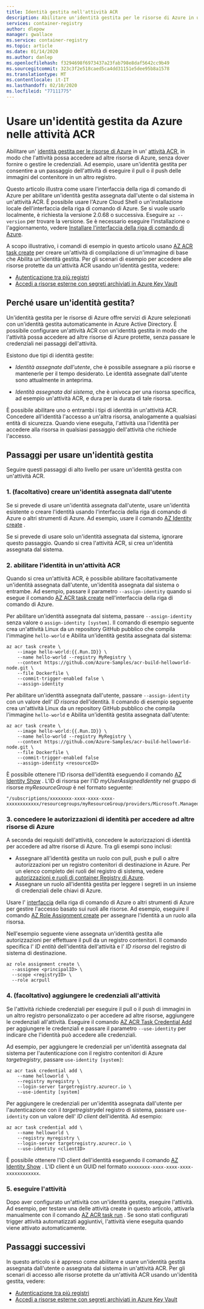 ```yaml
---
title: Identità gestita nell'attività ACR
description: Abilitare un'identità gestita per le risorse di Azure in un'attività di Container Registry di Azure per consentire all'attività di accedere ad altre risorse di Azure, inclusi altri registri di contenitori privati.
services: container-registry
author: dlepow
manager: gwallace
ms.service: container-registry
ms.topic: article
ms.date: 01/14/2020
ms.author: danlep
ms.openlocfilehash: f3294698f6973437a23fab798e8daf5642cc9b49
ms.sourcegitcommit: 323c3f2e518caed5ca4dd31151e5dee95b8a1578
ms.translationtype: MT
ms.contentlocale: it-IT
ms.lasthandoff: 02/10/2020
ms.locfileid: "77111775"
---
```

# <a name="use-an-azure-managed-identity-in-acr-tasks"></a>Usare un'identità gestita da Azure nelle attività ACR 

Abilitare un' [identità gestita per le risorse di Azure](../active-directory/managed-identities-azure-resources/overview.md) in un' [attività ACR](container-registry-tasks-overview.md), in modo che l'attività possa accedere ad altre risorse di Azure, senza dover fornire o gestire le credenziali. Ad esempio, usare un'identità gestita per consentire a un passaggio dell'attività di eseguire il pull o il push delle immagini del contenitore in un altro registro.

Questo articolo illustra come usare l'interfaccia della riga di comando di Azure per abilitare un'identità gestita assegnata dall'utente o dal sistema in un'attività ACR. È possibile usare l'Azure Cloud Shell o un'installazione locale dell'interfaccia della riga di comando di Azure. Se si vuole usarlo localmente, è richiesta la versione 2.0.68 o successiva. Eseguire `az --version` per trovare la versione. Se è necessario eseguire l'installazione o l'aggiornamento, vedere [Installare l'interfaccia della riga di comando di Azure][azure-cli-install].

A scopo illustrativo, i comandi di esempio in questo articolo usano [AZ ACR task create][az-acr-task-create] per creare un'attività di compilazione di un'immagine di base che Abilita un'identità gestita. Per gli scenari di esempio per accedere alle risorse protette da un'attività ACR usando un'identità gestita, vedere:

* [Autenticazione tra più registri](container-registry-tasks-cross-registry-authentication.md)
* [Accedi a risorse esterne con segreti archiviati in Azure Key Vault](container-registry-tasks-authentication-key-vault.md)

## <a name="why-use-a-managed-identity"></a>Perché usare un'identità gestita?

Un'identità gestita per le risorse di Azure offre servizi di Azure selezionati con un'identità gestita automaticamente in Azure Active Directory. È possibile configurare un'attività ACR con un'identità gestita in modo che l'attività possa accedere ad altre risorse di Azure protette, senza passare le credenziali nei passaggi dell'attività.

Esistono due tipi di identità gestite:

* *Identità assegnate dall'utente*, che è possibile assegnare a più risorse e mantenerle per il tempo desiderato. Le identità assegnate dall'utente sono attualmente in anteprima.

* *Identità assegnata dal sistema*, che è univoca per una risorsa specifica, ad esempio un'attività ACR, e dura per la durata di tale risorsa.

È possibile abilitare uno o entrambi i tipi di identità in un'attività ACR. Concedere all'identità l'accesso a un'altra risorsa, analogamente a qualsiasi entità di sicurezza. Quando viene eseguita, l'attività usa l'identità per accedere alla risorsa in qualsiasi passaggio dell'attività che richiede l'accesso.

## <a name="steps-to-use-a-managed-identity"></a>Passaggi per usare un'identità gestita

Seguire questi passaggi di alto livello per usare un'identità gestita con un'attività ACR.

### <a name="1-optional-create-a-user-assigned-identity"></a>1. (facoltativo) creare un'identità assegnata dall'utente

Se si prevede di usare un'identità assegnata dall'utente, usare un'identità esistente o creare l'identità usando l'interfaccia della riga di comando di Azure o altri strumenti di Azure. Ad esempio, usare il comando [AZ Identity create][az-identity-create] . 

Se si prevede di usare solo un'identità assegnata dal sistema, ignorare questo passaggio. Quando si crea l'attività ACR, si crea un'identità assegnata dal sistema.

### <a name="2-enable-identity-on-an-acr-task"></a>2. abilitare l'identità in un'attività ACR

Quando si crea un'attività ACR, è possibile abilitare facoltativamente un'identità assegnata dall'utente, un'identità assegnata dal sistema o entrambe. Ad esempio, passare il parametro `--assign-identity` quando si esegue il comando [AZ ACR task create][az-acr-task-create] nell'interfaccia della riga di comando di Azure.

Per abilitare un'identità assegnata dal sistema, passare `--assign-identity` senza valore o `assign-identity [system]`. Il comando di esempio seguente crea un'attività Linux da un repository GitHub pubblico che compila l'immagine `hello-world` e Abilita un'identità gestita assegnata dal sistema:

```azurecli
az acr task create \
    --image hello-world:{{.Run.ID}} \
    --name hello-world --registry MyRegistry \
    --context https://github.com/Azure-Samples/acr-build-helloworld-node.git \
    --file Dockerfile \
    --commit-trigger-enabled false \
    --assign-identity
```

Per abilitare un'identità assegnata dall'utente, passare `--assign-identity` con un valore dell' *ID risorsa* dell'identità. Il comando di esempio seguente crea un'attività Linux da un repository GitHub pubblico che compila l'immagine `hello-world` e Abilita un'identità gestita assegnata dall'utente:

```azurecli
az acr task create \
    --image hello-world:{{.Run.ID}} \
    --name hello-world --registry MyRegistry \
    --context https://github.com/Azure-Samples/acr-build-helloworld-node.git \
    --file Dockerfile \
    --commit-trigger-enabled false
    --assign-identity <resourceID>
```

È possibile ottenere l'ID risorsa dell'identità eseguendo il comando [AZ Identity Show][az-identity-show] . L'ID di risorsa per l'ID *myUserAssignedIdentity* nel gruppo di risorse *myResourceGroup* è nel formato seguente: 

```
"/subscriptions/xxxxxxxx-xxxx-xxxx-xxxx-xxxxxxxxxxxx/resourcegroups/myResourceGroup/providers/Microsoft.ManagedIdentity/userAssignedIdentities/myUserAssignedIdentity"
```

### <a name="3-grant-the-identity-permissions-to-access-other-azure-resources"></a>3. concedere le autorizzazioni di identità per accedere ad altre risorse di Azure

A seconda dei requisiti dell'attività, concedere le autorizzazioni di identità per accedere ad altre risorse di Azure. Tra gli esempi sono inclusi:

* Assegnare all'identità gestita un ruolo con pull, push e pull o altre autorizzazioni per un registro contenitori di destinazione in Azure. Per un elenco completo dei ruoli del registro di sistema, vedere [autorizzazioni e ruoli di container Registry di Azure](container-registry-roles.md). 
* Assegnare un ruolo all'identità gestita per leggere i segreti in un insieme di credenziali delle chiavi di Azure.

Usare l' [interfaccia](../role-based-access-control/role-assignments-cli.md) della riga di comando di Azure o altri strumenti di Azure per gestire l'accesso basato sui ruoli alle risorse. Ad esempio, eseguire il comando [AZ Role Assignment create][az-role-assignment-create] per assegnare l'identità a un ruolo alla risorsa. 

Nell'esempio seguente viene assegnata un'identità gestita alle autorizzazioni per effettuare il pull da un registro contenitori. Il comando specifica l' *ID entità* dell'identità dell'attività e l' *ID risorsa* del registro di sistema di destinazione.


```azurecli
az role assignment create \
  --assignee <principalID> \
  --scope <registryID> \
  --role acrpull
```

### <a name="4-optional-add-credentials-to-the-task"></a>4. (facoltativo) aggiungere le credenziali all'attività

Se l'attività richiede credenziali per eseguire il pull o il push di immagini in un altro registro personalizzato o per accedere ad altre risorse, aggiungere le credenziali all'attività. Eseguire il comando [AZ ACR Task Credential Add][az-acr-task-credential-add] per aggiungere le credenziali e passare il parametro `--use-identity` per indicare che l'identità può accedere alle credenziali. 

Ad esempio, per aggiungere le credenziali per un'identità assegnata dal sistema per l'autenticazione con il registro contenitori di Azure *targetregistry*, passare `use-identity [system]`:

```azurecli
az acr task credential add \
    --name helloworld \
    --registry myregistry \
    --login-server targetregistry.azurecr.io \
    --use-identity [system]
```

Per aggiungere le credenziali per un'identità assegnata dall'utente per l'autenticazione con il *targetregistry*del registro di sistema, passare `use-identity` con un valore dell' *ID client* dell'identità. Ad esempio:

```azurecli
az acr task credential add \
    --name helloworld \
    --registry myregistry \
    --login-server targetregistry.azurecr.io \
    --use-identity <clientID>
```

È possibile ottenere l'ID client dell'identità eseguendo il comando [AZ Identity Show][az-identity-show] . L'ID client è un GUID nel formato `xxxxxxxx-xxxx-xxxx-xxxx-xxxxxxxxxxxx`.

### <a name="5-run-the-task"></a>5. eseguire l'attività

Dopo aver configurato un'attività con un'identità gestita, eseguire l'attività. Ad esempio, per testare una delle attività create in questo articolo, attivarla manualmente con il comando [AZ ACR task run][az-acr-task-run] . Se sono stati configurati trigger attività automatizzati aggiuntivi, l'attività viene eseguita quando viene attivato automaticamente.

## <a name="next-steps"></a>Passaggi successivi

In questo articolo si è appreso come abilitare e usare un'identità gestita assegnata dall'utente o assegnata dal sistema in un'attività ACR. Per gli scenari di accesso alle risorse protette da un'attività ACR usando un'identità gestita, vedere:

* [Autenticazione tra più registri](container-registry-tasks-cross-registry-authentication.md)
* [Accedi a risorse esterne con segreti archiviati in Azure Key Vault](container-registry-tasks-authentication-key-vault.md)


<!-- LINKS - Internal -->
[az-role-assignment-create]: /cli/azure/role/assignment#az-role-assignment-create
[az-identity-create]: /cli/azure/identity#az-identity-create
[az-identity-show]: /cli/azure/identity#az-identity-show
[az-acr-task-create]: /cli/azure/acr/task#az-acr-task-create
[az-acr-task-run]: /cli/azure/acr/task#az-acr-task-run
[az-acr-task-credential-add]: /cli/azure/acr/task/credential#az-acr-task-credential-add
[azure-cli-install]: /cli/azure/install-azure-cli
